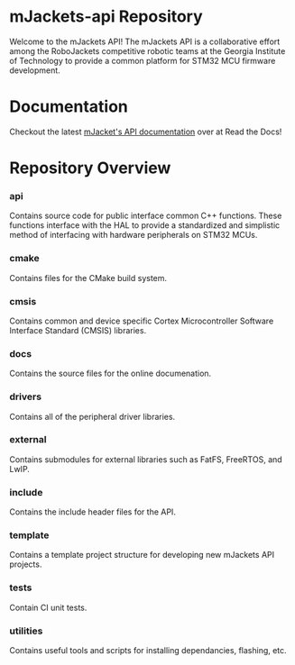 # mJackets-api Repository
Welcome to the mJackets API! The mJackets API is a collaborative effort among the RoboJackets competitive robotic teams at the Georgia Institute of Technology to provide a common platform for STM32 MCU firmware development.

# Documentation

Checkout the latest [mJacket's API documentation](https://mjackets-api.readthedocs.io/en/latest) over at Read the Docs!

# Repository Overview

### api
Contains source code for public interface common C++ functions. These functions interface with the HAL to provide a standardized and simplistic method of interfacing with hardware peripherals on STM32 MCUs. 

### cmake
Contains files for the CMake build system. 

### cmsis
Contains common and device specific Cortex Microcontroller Software Interface Standard (CMSIS) libraries. 

### docs
Contains the source files for the online documenation. 

### drivers
Contains all of the peripheral driver libraries.

### external
Contains submodules for external libraries such as FatFS, FreeRTOS, and LwIP.

### include
Contains the include header files for the API. 

### template
Contains a template project structure for developing new mJackets API projects. 

### tests
Contain CI unit tests. 

### utilities
Contains useful tools and scripts for installing dependancies, flashing, etc. 

